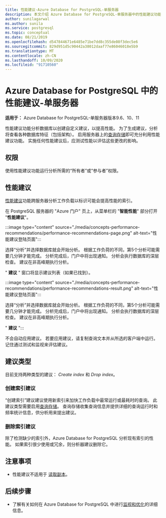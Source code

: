 ```yaml
---
title: 性能建议-Azure Database for PostgreSQL-单服务器
description: 本文介绍 Azure Database for PostgreSQL-单服务器中的性能建议功能。
author: sunilagarwal
ms.author: sunila
ms.service: postgresql
ms.topic: conceptual
ms.date: 08/21/2019
ms.openlocfilehash: d547844671e6485e71be7dd8c355de08f3dec5e6
ms.sourcegitcommit: 829d951d5c90442a38012daaf77e86046018e5b9
ms.translationtype: MT
ms.contentlocale: zh-CN
ms.lasthandoff: 10/09/2020
ms.locfileid: "91710560"
---
```

# <a name="performance-recommendations-in-azure-database-for-postgresql---single-server"></a>Azure Database for PostgreSQL 中的性能建议-单服务器

**适用于：** Azure Database for PostgreSQL-单服务器版本9.6、10、11

性能建议功能分析数据库以创建自定义建议，以提高性能。 为了生成建议，分析将查看各种数据库特征（包括架构）。 启用服务器上的[查询存储](concepts-query-store.md)即可充分利用性能建议功能。 实施任何性能建议后，应测试性能以评估这些更改的影响。 

## <a name="permissions"></a>权限
使用性能建议功能运行分析所需的“所有者”或“参与者”权限。

## <a name="performance-recommendations"></a>性能建议
[性能建议](concepts-performance-recommendations.md)功能跨服务器分析工作负载以标识可能会提高性能的索引。

在 PostgreSQL 服务器的 "Azure 门户" 页上，从菜单栏的 "**智能性能**" 部分打开 "**性能建议**"。

:::image type="content" source="./media/concepts-performance-recommendations/performance-recommendations-page.png" alt-text="性能建议登陆页面&quot;:::

选择“分析”并选择数据库就会开始分析。 根据工作负荷的不同，第5个分析可能需要几分钟才能完成。 分析完成后，门户中将出现通知。 分析会执行数据库的深层检查。 建议在非高峰期执行分析。 

&quot; **建议** " 窗口将显示建议列表（如果已找到）。

:::image type="content" source="./media/concepts-performance-recommendations/performance-recommendations-result.png" alt-text="性能建议登陆页面&quot;:::

选择“分析”并选择数据库就会开始分析。 根据工作负荷的不同，第5个分析可能需要几分钟才能完成。 分析完成后，门户中将出现通知。 分析会执行数据库的深层检查。 建议在非高峰期执行分析。 

&quot; **建议** ":::

不会自动应用建议。 若要应用建议，请复制查询文本并从所选的客户端中运行。 记住通过测试和监视来评估建议。 

## <a name="recommendation-types"></a>建议类型

目前支持两种类型的建议： *Create index* 和 *Drop index*。

### <a name="create-index-recommendations"></a>创建索引建议
“创建索引”建议建议使用新索引来加快工作负载中最常运行或最耗时的查询。 此建议类型需要启用[查询存储](concepts-query-store.md)。 查询存储收集查询信息并提供详细的查询运行时和频率统计信息，供分析用来提出建议。

### <a name="drop-index-recommendations"></a>删除索引建议
除了检测缺少的索引外，Azure Database for PostgreSQL 分析现有索引的性能。 如果索引很少使用或冗余，则分析器建议删除它。

## <a name="considerations"></a>注意事项
* 性能建议不适用于 [读取副本](concepts-read-replicas.md)。
## <a name="next-steps"></a>后续步骤
- 了解有关如何在 Azure Database for PostgreSQL 中进行[监视和优化](concepts-monitoring.md)的详细信息。

